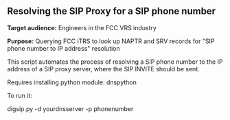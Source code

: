 <h2>Resolving the SIP Proxy&nbsp;for a SIP phone number</h2>
<p><strong>Target audience:</strong> Engineers in the FCC VRS industry</p>
<p><strong>Purpose:</strong>&nbsp;Querying FCC iTRS to look up&nbsp;NAPTR and SRV records for&nbsp;"SIP phone number to IP address"&nbsp;resolution</p>
<p>This script automates the process of resolving a SIP phone number to the IP address of a SIP proxy server, where the SIP INVITE should be sent.</p>
<p>Requires installing python module: dnspython</p>
<p>To run it:</p>
<p>digsip.py -d yourdnsserver -p phonenumber</p>
